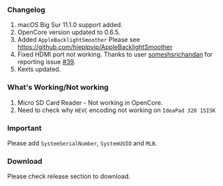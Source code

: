 
### Changelog
 1. macOS Big Sur 11.1.0 support added.
 2. OpenCore version updated to 0.6.5.
 3. Added `AppleBacklightSmoother` Please see https://github.com/hieplpvip/AppleBacklightSmoother
 4. Fixed HDMI port not working. Thanks to user [someshsrichandan](https://github.com/someshsrichandan) for reporting issue [#39](https://github.com/gajjartejas/Lenovo-Ideapad-320-15ISK-14ISK-Laptop-Hackintosh/issues/45).
 5. Kexts updated.


### What's Working/Not working
 1. Micro SD Card Reader - Not working in OpenCore.
 2. Need to check why `HEVC` encoding not working on `IdeaPad 320 15ISK`


### Important
Please add `SystemSerialNumber`, `SystemUUID` and `MLB`.


### Download
Please check release section to download.